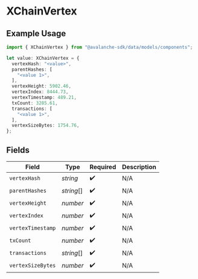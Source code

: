 # XChainVertex

## Example Usage

```typescript
import { XChainVertex } from "@avalanche-sdk/data/models/components";

let value: XChainVertex = {
  vertexHash: "<value>",
  parentHashes: [
    "<value 1>",
  ],
  vertexHeight: 5902.46,
  vertexIndex: 8444.73,
  vertexTimestamp: 489.21,
  txCount: 3285.61,
  transactions: [
    "<value 1>",
  ],
  vertexSizeBytes: 1754.76,
};
```

## Fields

| Field              | Type               | Required           | Description        |
| ------------------ | ------------------ | ------------------ | ------------------ |
| `vertexHash`       | *string*           | :heavy_check_mark: | N/A                |
| `parentHashes`     | *string*[]         | :heavy_check_mark: | N/A                |
| `vertexHeight`     | *number*           | :heavy_check_mark: | N/A                |
| `vertexIndex`      | *number*           | :heavy_check_mark: | N/A                |
| `vertexTimestamp`  | *number*           | :heavy_check_mark: | N/A                |
| `txCount`          | *number*           | :heavy_check_mark: | N/A                |
| `transactions`     | *string*[]         | :heavy_check_mark: | N/A                |
| `vertexSizeBytes`  | *number*           | :heavy_check_mark: | N/A                |
